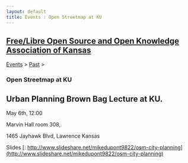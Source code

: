```yaml
---
layout: default
title: Events : Open Streetmap at KU
---
```

## [Free/Libre Open Source and Open Knowledge Association of Kansas](http://www.openkansas.us/)

[Events](/events-1)‎ > ‎[Past](/events-1/past)‎ > ‎

###  Open Streetmap at KU

## Urban Planning Brown Bag Lecture at KU.

May 6th, 12:00

Marvin Hall room 308,

1465 Jayhawk Blvd, Lawrence Kansas

Slides [: http://www.slideshare.net/mikedupont9822/osm-city-planning](http://www.slideshare.net/mikedupont9822/osm-city-planning)

